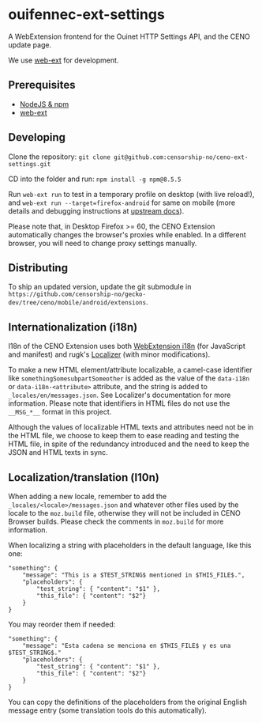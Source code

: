 # ouifennec-ext-settings

A WebExtension frontend for the Ouinet HTTP Settings API, and the CENO update page.

We use [web-ext](https://developer.mozilla.org/en-US/docs/Mozilla/Add-ons/WebExtensions/Getting_started_with_web-ext) for development.

## Prerequisites
* [NodeJS & npm](https://docs.npmjs.com/downloading-and-installing-node-js-and-npm)
* [web-ext](https://extensionworkshop.com/documentation/develop/getting-started-with-web-ext/)

## Developing

Clone the repository:
``git clone git@github.com:censorship-no/ceno-ext-settings.git``

CD into the folder and run:
``npm install -g npm@8.5.5``

Run `web-ext run` to test in a temporary profile on desktop (with live reload!), and `web-ext run --target=firefox-android` for same on mobile (more details and debugging instructions at [upstream docs](https://developer.mozilla.org/en-US/docs/Mozilla/Add-ons/WebExtensions/Getting_started_with_web-ext#Testing_in_Firefox_for_Android)).

Please note that, in Desktop Firefox >= 60, the CENO Extension automatically changes the browser's proxies while enabled. In a different browser, you will need to change proxy settings manually.

## Distributing

To ship an updated version, update the git submodule in `https://github.com/censorship-no/gecko-dev/tree/ceno/mobile/android/extensions`.

## Internationalization (i18n)

I18n of the CENO Extension uses both [WebExtension i18n][webext-i18n] (for JavaScript and manifest) and rugk's [Localizer][] (with minor modifications).

[webext-i18n]: https://developer.mozilla.org/en-US/docs/Mozilla/Add-ons/WebExtensions/Internationalization
[Localizer]: https://github.com/TinyWebEx/Localizer

To make a new HTML element/attribute localizable, a camel-case identifier like `somethingSomesubpartSomeother` is added as the value of the `data-i18n` or `data-i18n-<attribute>` attribute, and the string is added to `_locales/en/messages.json`. See Localizer's documentation for more information. Please note that identifiers in HTML files do not use the `__MSG_*__` format in this project.

Although the values of localizable HTML texts and attributes need not be in the HTML file, we choose to keep them to ease reading and testing the HTML file, in spite of the redundancy introduced and the need to keep the JSON and HTML texts in sync.

## Localization/translation (l10n)

When adding a new locale, remember to add the `_locales/<locale>/messages.json` and whatever other files used by the locale to the `moz.build` file, otherwise they will not be included in CENO Browser builds. Please check the comments in `moz.build` for more information.

When localizing a string with placeholders in the default language, like this one:

    "something": {
        "message": "This is a $TEST_STRING$ mentioned in $THIS_FILE$.",
        "placeholders": {
            "test_string": { "content": "$1" },
            "this_file": { "content": "$2"}
        }
    }

You may reorder them if needed:

    "something": {
        "message": "Esta cadena se menciona en $THIS_FILE$ y es una $TEST_STRING$."
        "placeholders": {
            "test_string": { "content": "$1" },
            "this_file": { "content": "$2"}
        }
    }

You can copy the definitions of the placeholders from the original English message entry (some translation tools do this automatically).
